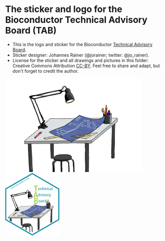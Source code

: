# The sticker and logo for the Bioconductor Technical Advisory Board (TAB)

* This is the logo and sticker for the Bioconductor [Technical Advisory
  Board](https://bioconductor.org/about/technical-advisory-board/).
* Sticker designer: Johannes Rainer (@jorainer; twitter: @jo_rainer).
* License for the sticker and all drawings and pictures in this folder: Creative
  Commons Attribution
  [CC-BY](https://creativecommons.org/licenses/by/2.0/). Feel free to share and
  adapt, but don't forget to credit the author.

<img src="./TAB_drawing.png" height="300">
<img src="./TAB.png" height="200">


